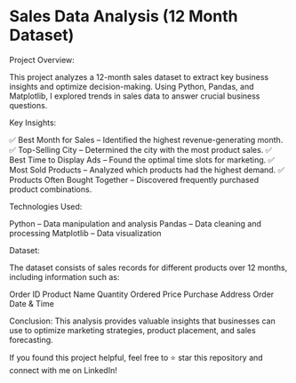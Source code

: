  # Sales Data Analysis (12 Month Dataset)
Project Overview:

This project analyzes a 12-month sales dataset to extract key business insights and optimize decision-making. Using Python, Pandas, and Matplotlib, I explored trends in sales data to answer crucial business questions.

Key Insights:

✅ Best Month for Sales – Identified the highest revenue-generating month.
✅ Top-Selling City – Determined the city with the most product sales.
✅ Best Time to Display Ads – Found the optimal time slots for marketing.
✅ Most Sold Products – Analyzed which products had the highest demand.
✅ Products Often Bought Together – Discovered frequently purchased product combinations.

Technologies Used:

Python – Data manipulation and analysis
Pandas – Data cleaning and processing
Matplotlib – Data visualization

Dataset:

The dataset consists of sales records for different products over 12 months, including information such as:

Order ID
Product Name
Quantity Ordered
Price
Purchase Address
Order Date & Time

Conclusion: 
This analysis provides valuable insights that businesses can use to optimize marketing strategies, product placement, and sales forecasting.

If you found this project helpful, feel free to ⭐ star this repository and connect with me on LinkedIn!
